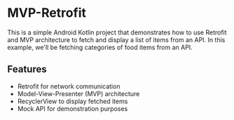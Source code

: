 # MVP-Retrofit
This is a simple Android Kotlin project that demonstrates how to use Retrofit and MVP architecture to fetch and display a list of items from an API. In this example, we'll be fetching categories of food items from an API.

## Features

- Retrofit for network communication
- Model-View-Presenter (MVP) architecture
- RecyclerView to display fetched items
- Mock API for demonstration purposes
